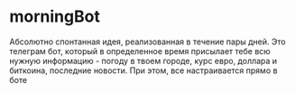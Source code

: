 # morningBot
Абсолютно спонтанная идея, реализованная в течение пары дней. Это телеграм бот, который в определенное время присылает тебе всю нужную информацию - погоду в твоем городе, курс евро, доллара и биткоина, последние новости. При этом, все настраивается прямо в боте
